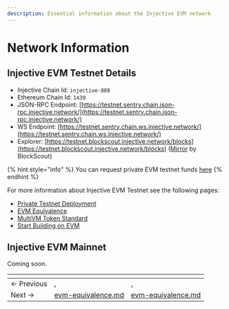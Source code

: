```yaml
---
description: Essential information about the Injective EVM network
---
```


# Network Information

## Injective EVM Testnet Details

* Injective Chain Id: `injective-888`
* Ethereum Chain Id: `1439`
* JSON-RPC Endpoint: [https://testnet.sentry.chain.json-rpc.injective.network/](https://testnet.sentry.chain.json-rpc.injective.network/)
* WS Endpoint: [https://testnet.sentry.chain.ws.injective.network/](https://testnet.sentry.chain.ws.injective.network/)
* Explorer: [https://testnet.blockscout.injective.network/blocks](https://testnet.blockscout.injective.network/blocks) ([Mirror](https://testnet-injective.cloud.blockscout.com/blocks) by BlockScout)


{% hint style="info" %}
You can request private EVM testnet funds [here](https://testnet.faucet.injective.network/)
{% endhint %}

For more information about Injective EVM Testnet see the following pages:

* [Private Testnet Deployment](../guides/private-testnet-deployment.md)
* [EVM Equivalence](evm-equivalence.md)
* [MultiVM Token Standard](multivm-token-standard.md)
* [Start Building on EVM](../../evm-developers.md)

## Injective EVM Mainnet

Coming soon.



<table data-card-size="large" data-view="cards" data-full-width="false"><thead><tr><th></th><th data-type="content-ref"></th><th data-hidden data-card-target data-type="content-ref"></th></tr></thead><tbody><tr><td>← Previous</td><td><a href="./">.</a></td><td><a href="./">.</a></td></tr><tr><td>Next → </td><td><a href="evm-equivalence.md">evm-equivalence.md</a></td><td><a href="evm-equivalence.md">evm-equivalence.md</a></td></tr></tbody></table>
